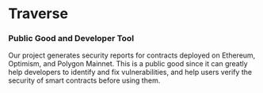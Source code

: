 # Traverse

### Public Good and Developer Tool

Our project generates security reports for contracts deployed on Ethereum, Optimism, and Polygon Mainnet. This is a public good since it can greatly help developers to identify and fix vulnerabilities, and help users verify the security of smart contracts before using them.
